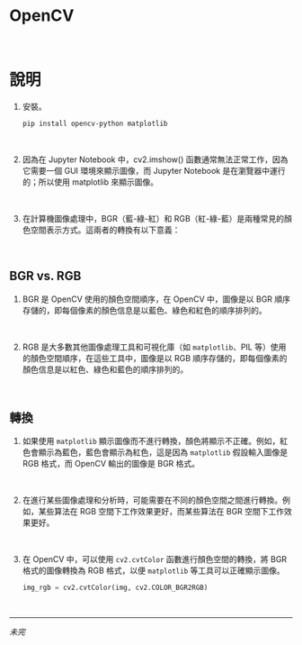 # OpenCV

<br>

# 說明

1. 安裝。

    ```bash
    pip install opencv-python matplotlib
    ```

<br>

2. 因為在 Jupyter Notebook 中，cv2.imshow() 函數通常無法正常工作，因為它需要一個 GUI 環境來顯示圖像，而 Jupyter Notebook 是在瀏覽器中運行的；所以使用 matplotlib 來顯示圖像。

<br>

3. 在計算機圖像處理中，BGR（藍-綠-紅）和 RGB（紅-綠-藍）是兩種常見的顏色空間表示方式。這兩者的轉換有以下意義：

<br>

## BGR vs. RGB 

1. BGR 是 OpenCV 使用的顏色空間順序，在 OpenCV 中，圖像是以 BGR 順序存儲的，即每個像素的顏色信息是以藍色、綠色和紅色的順序排列的。

<br>

2. RGB 是大多數其他圖像處理工具和可視化庫（如 `matplotlib`、PIL 等）使用的顏色空間順序，在這些工具中，圖像是以 RGB 順序存儲的，即每個像素的顏色信息是以紅色、綠色和藍色的順序排列的。

<br>

## 轉換

1. 如果使用 `matplotlib` 顯示圖像而不進行轉換，顏色將顯示不正確。例如，紅色會顯示為藍色，藍色會顯示為紅色，這是因為 `matplotlib` 假設輸入圖像是 RGB 格式，而 OpenCV 輸出的圖像是 BGR 格式。

<br>

2. 在進行某些圖像處理和分析時，可能需要在不同的顏色空間之間進行轉換。例如，某些算法在 RGB 空間下工作效果更好，而某些算法在 BGR 空間下工作效果更好。

<br>

3. 在 OpenCV 中，可以使用 `cv2.cvtColor` 函數進行顏色空間的轉換，將 BGR 格式的圖像轉換為 RGB 格式，以便 `matplotlib` 等工具可以正確顯示圖像。

    ```python
    img_rgb = cv2.cvtColor(img, cv2.COLOR_BGR2RGB)
    ```

<br>

___

_未完_
